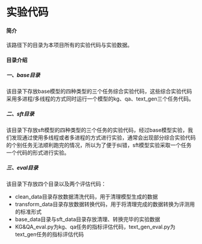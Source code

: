 # 实验代码

#### 简介

该路径下的目录为本项目所有的实验代码与实验数据。



#### 目录介绍

##### 一、base目录

该目录下存放base模型的四种类型的三个任务综合实验代码，这些综合实验代码采用多进程/多线程的方式同时运行一个模型的kg、qa、text_gen三个任务代码。

##### 二、sft目录

该目录下存放sft模型的四种类型的三个任务的实验代码，经过base模型实验，我们发现通过使用多线程或者多进程的方式进行实验，通常会出现部分综合实验代码的个别任务无法顺利跑完的情况，所以为了便于纠错，sft模型实验采取一个任务一个代码的形式进行实验。

##### 三、eval目录

该目录下存放四个目录以及两个评估代码：

- clean_data目录存放数据清洗代码，用于清理模型生成的数据
- transform_data目录存放数据转换代码，用于将清理完成的数据转换为评测用的标准形式
- base_data目录与sft_data目录存放清理、转换完毕的实验数据
- KG&QA_eval.py为kg、qa任务的指标评估代码，text_gen_eval.py为text_gen任务的指标评估代码
